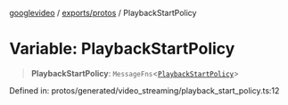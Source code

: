 [googlevideo](../../../README.md) / [exports/protos](../README.md) / PlaybackStartPolicy

# Variable: PlaybackStartPolicy

> **PlaybackStartPolicy**: `MessageFns`\<[`PlaybackStartPolicy`](../interfaces/PlaybackStartPolicy.md)\>

Defined in: protos/generated/video\_streaming/playback\_start\_policy.ts:12
